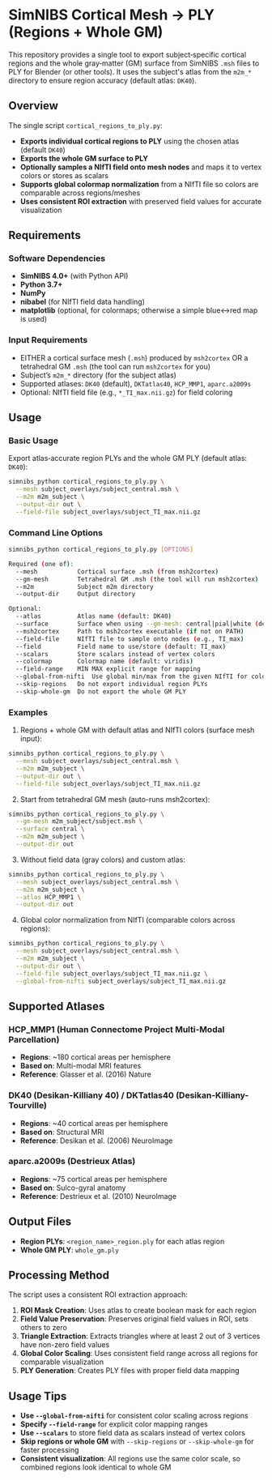 # SimNIBS Cortical Mesh → PLY (Regions + Whole GM)

This repository provides a single tool to export subject‑specific cortical regions and the whole gray‑matter (GM) surface from SimNIBS `.msh` files to PLY for Blender (or other tools). It uses the subject's atlas from the `m2m_*` directory to ensure region accuracy (default atlas: `DK40`).

## Overview

The single script `cortical_regions_to_ply.py`:
- **Exports individual cortical regions to PLY** using the chosen atlas (default `DK40`)
- **Exports the whole GM surface to PLY**
- **Optionally samples a NIfTI field onto mesh nodes** and maps it to vertex colors or stores as scalars
- **Supports global colormap normalization** from a NIfTI file so colors are comparable across regions/meshes
- **Uses consistent ROI extraction** with preserved field values for accurate visualization

## Requirements

### Software Dependencies
- **SimNIBS 4.0+** (with Python API)
- **Python 3.7+**
- **NumPy**
- **nibabel** (for NIfTI field data handling)
- **matplotlib** (optional, for colormaps; otherwise a simple blue↔red map is used)

### Input Requirements
- EITHER a cortical surface mesh (`.msh`) produced by `msh2cortex` OR a tetrahedral GM `.msh` (the tool can run `msh2cortex` for you)
- Subject’s `m2m_*` directory (for the subject atlas)
- Supported atlases: `DK40` (default), `DKTatlas40`, `HCP_MMP1`, `aparc.a2009s`
- Optional: NIfTI field file (e.g., `*_TI_max.nii.gz`) for field coloring


## Usage

### Basic Usage

Export atlas‑accurate region PLYs and the whole GM PLY (default atlas: `DK40`):

```bash
simnibs_python cortical_regions_to_ply.py \
  --mesh subject_overlays/subject_central.msh \
  --m2m m2m_subject \
  --output-dir out \
  --field-file subject_overlays/subject_TI_max.nii.gz
```

### Command Line Options

```bash
simnibs_python cortical_regions_to_ply.py [OPTIONS]

Required (one of):
  --mesh           Cortical surface .msh (from msh2cortex)
  --gm-mesh        Tetrahedral GM .msh (the tool will run msh2cortex)
  --m2m            Subject m2m directory
  --output-dir     Output directory

Optional:
  --atlas          Atlas name (default: DK40)
  --surface        Surface when using --gm-mesh: central|pial|white (default: central)
  --msh2cortex     Path to msh2cortex executable (if not on PATH)
  --field-file     NIfTI file to sample onto nodes (e.g., TI_max)
  --field          Field name to use/store (default: TI_max)
  --scalars        Store scalars instead of vertex colors
  --colormap       Colormap name (default: viridis)
  --field-range    MIN MAX explicit range for mapping
  --global-from-nifti  Use global min/max from the given NIfTI for color scaling
  --skip-regions   Do not export individual region PLYs
  --skip-whole-gm  Do not export the whole GM PLY
```

### Examples

1) Regions + whole GM with default atlas and NIfTI colors (surface mesh input):
```bash
simnibs_python cortical_regions_to_ply.py \
  --mesh subject_overlays/subject_central.msh \
  --m2m m2m_subject \
  --output-dir out \
  --field-file subject_overlays/subject_TI_max.nii.gz
```

2) Start from tetrahedral GM mesh (auto-runs msh2cortex):
```bash
simnibs_python cortical_regions_to_ply.py \
  --gm-mesh m2m_subject/subject.msh \
  --surface central \
  --m2m m2m_subject \
  --output-dir out
```

3) Without field data (gray colors) and custom atlas:
```bash
simnibs_python cortical_regions_to_ply.py \
  --mesh subject_overlays/subject_central.msh \
  --m2m m2m_subject \
  --atlas HCP_MMP1 \
  --output-dir out
```

4) Global color normalization from NIfTI (comparable colors across regions):
```bash
simnibs_python cortical_regions_to_ply.py \
  --mesh subject_overlays/subject_central.msh \
  --m2m m2m_subject \
  --output-dir out \
  --field-file subject_overlays/subject_TI_max.nii.gz \
  --global-from-nifti subject_overlays/subject_TI_max.nii.gz
```


## Supported Atlases

### HCP_MMP1 (Human Connectome Project Multi-Modal Parcellation)
- **Regions**: ~180 cortical areas per hemisphere
- **Based on**: Multi-modal MRI features
- **Reference**: Glasser et al. (2016) Nature

### DK40 (Desikan-Killiany 40) / DKTatlas40 (Desikan-Killiany-Tourville)
- **Regions**: ~40 cortical areas per hemisphere
- **Based on**: Structural MRI
- **Reference**: Desikan et al. (2006) NeuroImage

### aparc.a2009s (Destrieux Atlas)
- **Regions**: ~75 cortical areas per hemisphere
- **Based on**: Sulco-gyral anatomy
- **Reference**: Destrieux et al. (2010) NeuroImage

## Output Files

- **Region PLYs**: `<region_name>_region.ply` for each atlas region
- **Whole GM PLY**: `whole_gm.ply`

## Processing Method

The script uses a consistent ROI extraction approach:

1. **ROI Mask Creation**: Uses atlas to create boolean mask for each region
2. **Field Value Preservation**: Preserves original field values in ROI, sets others to zero
3. **Triangle Extraction**: Extracts triangles where at least 2 out of 3 vertices have non-zero field values
4. **Global Color Scaling**: Uses consistent field range across all regions for comparable visualization
5. **PLY Generation**: Creates PLY files with proper field data mapping

## Usage Tips

- **Use `--global-from-nifti`** for consistent color scaling across regions
- **Specify `--field-range`** for explicit color mapping ranges
- **Use `--scalars`** to store field data as scalars instead of vertex colors
- **Skip regions or whole GM** with `--skip-regions` or `--skip-whole-gm` for faster processing
- **Consistent visualization**: All regions use the same color scale, so combined regions look identical to whole GM


